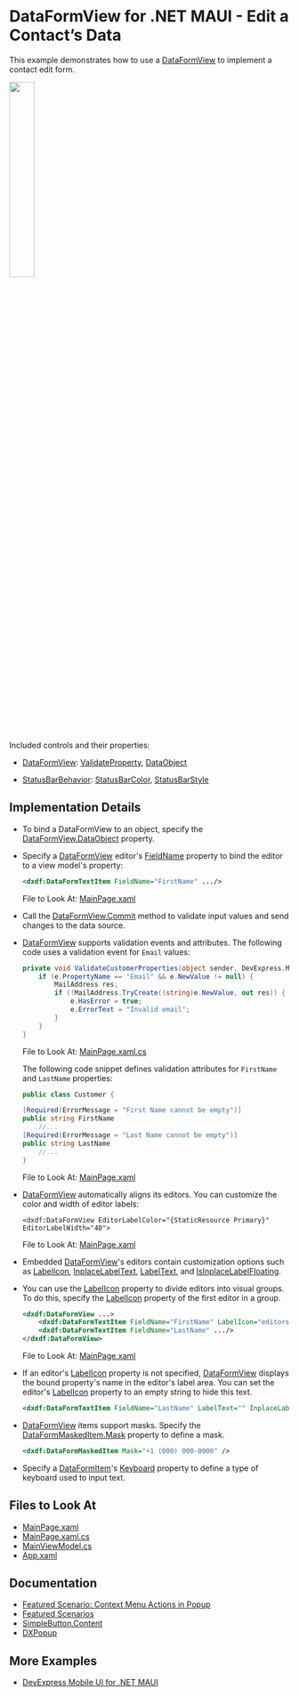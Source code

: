 # DataFormView for .NET MAUI - Edit a Contact’s Data

This example demonstrates how to use a [DataFormView](https://docs.devexpress.com/MAUI/DevExpress.Maui.DataForm.DataFormView) to implement a contact edit form.  

<img src="https://user-images.githubusercontent.com/12169834/228216536-48240713-be2f-45e7-9dda-dbf843682500.png" width="30%"/>

Included controls and their properties:

* [DataFormView](https://docs.devexpress.com/MAUI/DevExpress.Maui.DataForm.DataFormView): [ValidateProperty](https://docs.devexpress.com/MAUI/DevExpress.Maui.DataForm.DataFormView.ValidateProperty), [DataObject](https://docs.devexpress.com/MAUI/DevExpress.Maui.DataForm.DataFormView.DataObject)

* [StatusBarBehavior](https://learn.microsoft.com/en-us/dotnet/communitytoolkit/maui/behaviors/statusbar-behavior): [StatusBarColor](https://learn.microsoft.com/en-us/dotnet/communitytoolkit/maui/behaviors/statusbar-behavior?tabs=ios#using-the-statusbarbehavior), [StatusBarStyle](https://learn.microsoft.com/en-us/dotnet/communitytoolkit/maui/behaviors/statusbar-behavior?tabs=ios#using-the-statusbarbehavior)


## Implementation Details


* To bind a DataFormView to an object, specify the [DataFormView.DataObject](https://docs.devexpress.com/MAUI/DevExpress.Maui.DataForm.DataFormView.DataObject) property.
  
* Specify a [DataFormView](https://docs.devexpress.com/MAUI/DevExpress.Maui.DataForm.DataFormView) editor's [FieldName](https://docs.devexpress.com/MAUI/DevExpress.Maui.DataForm.DataFormItem.FieldName) property to bind the editor to a view model's property:

    ```xml
    <dxdf:DataFormTextItem FieldName="FirstName" .../>
    ```

    File to Look At: [MainPage.xaml](CS/MainPage.xaml)

* Call the [DataFormView.Commit](https://docs.devexpress.com/MAUI/DevExpress.Maui.DataForm.DataFormView.Commit) method to validate input values and send changes to the data source. 

* [DataFormView](https://docs.devexpress.com/MAUI/DevExpress.Maui.DataForm.DataFormView) supports validation events and attributes. The following code uses a validation event for `Email` values:

    ```csharp
    private void ValidateCustomerProperties(object sender, DevExpress.Maui.DataForm.DataFormPropertyValidationEventArgs e) {
        if (e.PropertyName == "Email" && e.NewValue != null) {
            MailAddress res;
            if (!MailAddress.TryCreate((string)e.NewValue, out res)) {
                e.HasError = true;
                e.ErrorText = "Invalid email";
            }
        }
    }
    ```

    File to Look At: [MainPage.xaml.cs](CS/MainPage.xaml.cs)

    The following code snippet defines validation attributes for `FirstName` and `LastName` properties:

    ```csharp
    public class Customer {

    [Required(ErrorMessage = "First Name cannot be empty")]
    public string FirstName 
        //...
    [Required(ErrorMessage = "Last Name cannot be empty")]
    public string LastName 
        //...
    }
    ```

    File to Look At: [MainPage.xaml](CS/MainPage.xaml)

* [DataFormView](https://docs.devexpress.com/MAUI/DevExpress.Maui.DataForm.DataFormView) automatically aligns its editors. You can customize the color and width of editor labels:

    ```xaml
    <dxdf:DataFormView EditorLabelColor="{StaticResource Primary}" EditorLabelWidth="40">
    ```

    File to Look At: [MainPage.xaml](CS/MainPage.xaml)

* Embedded [DataFormView](https://docs.devexpress.com/MAUI/DevExpress.Maui.DataForm.DataFormView)'s editors contain customization options such as [LabelIcon](https://docs.devexpress.com/MAUI/DevExpress.Maui.DataForm.DataFormItem.LabelIcon), [InplaceLabelText](https://docs.devexpress.com/MAUI/DevExpress.Maui.DataForm.DataFormItem.InplaceLabelText), [LabelText](https://docs.devexpress.com/MAUI/DevExpress.Maui.DataForm.DataFormItem.LabelText), and [IsInplaceLabelFloating](https://docs.devexpress.com/MAUI/DevExpress.Maui.Editors.EditBase.IsLabelFloating).

* You can use the [LabelIcon](https://docs.devexpress.com/MAUI/DevExpress.Maui.DataForm.DataFormItem.LabelIcon) property to divide editors into visual groups. To do this, specify the [LabelIcon](https://docs.devexpress.com/MAUI/DevExpress.Maui.DataForm.DataFormItem.LabelIcon) property of the first editor in a group.


    ```xml
    <dxdf:DataFormView ...>
        <dxdf:DataFormTextItem FieldName="FirstName" LabelIcon="editorsname" .../>
        <dxdf:DataFormTextItem FieldName="LastName" .../>
    </dxdf:DataFormView>
    ```

    File to Look At: [MainPage.xaml](CS/MainPage.xaml)

* If an editor's [LabelIcon](https://docs.devexpress.com/MAUI/DevExpress.Maui.DataForm.DataFormItem.LabelIcon) property is not specified, [DataFormView](https://docs.devexpress.com/MAUI/DevExpress.Maui.DataForm.DataFormView) displays the bound property's name in the editor's label area. You can set the editor's [LabelIcon](https://docs.devexpress.com/MAUI/DevExpress.Maui.DataForm.DataFormItem.LabelIcon) property to an empty string to hide this text.

    ```xml
    <dxdf:DataFormTextItem FieldName="LastName" LabelText="" InplaceLabelText="Last Name" .../>
    ```
    
* [DataFormView](https://docs.devexpress.com/MAUI/DevExpress.Maui.DataForm.DataFormView) items support masks. Specify the [DataFormMaskedItem.Mask](https://docs.devexpress.com/MAUI/DevExpress.Maui.DataForm.DataFormMaskedItem.Mask) property to define a mask. 

    ```xml
    <dxdf:DataFormMaskedItem Mask="+1 (000) 000-0000" />
    ```
* Specify a [DataFormItem](https://docs.devexpress.com/MAUI/DevExpress.Maui.DataForm.DataFormItem)'s [Keyboard](https://docs.devexpress.com/MAUI/DevExpress.Maui.DataForm.DataFormTextItemBase.Keyboard) property to define a type of keyboard used to input text.

## Files to Look At

<!-- default file list -->
* [MainPage.xaml](CS/MainPage.xaml)
* [MainPage.xaml.cs](CS/MainPage.xaml.cs)
* [MainViewModel.cs](CS/MainViewModel.cs)
* [App.xaml](CS/App.xaml)
<!-- default file list end -->

## Documentation

* [Featured Scenario: Context Menu Actions in Popup](https://docs.devexpress.com/MAUI/404342)
* [Featured Scenarios](https://docs.devexpress.com/MAUI/404291)
* [SimpleButton.Content](https://docs.devexpress.com/MAUI/DevExpress.Maui.Controls.SimpleButton.Content)
* [DXPopup](https://docs.devexpress.com/MAUI/DevExpress.Maui.Controls.DXPopup)

## More Examples

* [DevExpress Mobile UI for .NET MAUI](https://github.com/DevExpress-Examples/maui-demo-app/)
